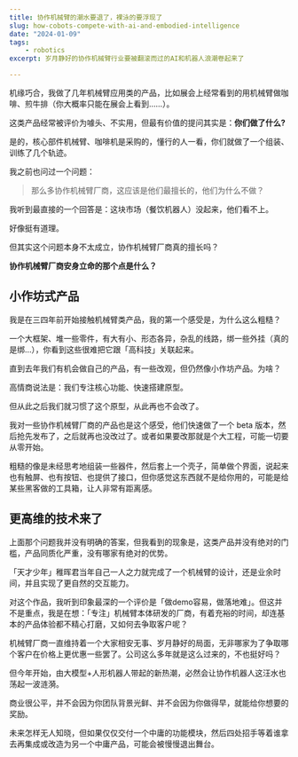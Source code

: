 ```yaml
---
title: 协作机械臂的潮水要退了，裸泳的要浮现了
slug: how-cobots-compete-with-ai-and-embodied-intelligence
date: "2024-01-09"
tags:
    - robotics
excerpt: 岁月静好的协作机械臂行业要被翻滚而过的AI和机器人浪潮卷起来了

---
```


机缘巧合，我做了几年机械臂应用类的产品，比如展会上经常看到的用机械臂做咖啡、煎牛排（你大概率只能在展会上看到……）。

这类产品经常被评价为噱头、不实用，但最有价值的提问其实是：**你们做了什么?**

是的，核心部件机械臂、咖啡机是采购的，懂行的人一看，你们就做了一个组装、训练了几个轨迹。

我之前也问过一个问题：

> 那么多协作机械臂厂商，这应该是他们最擅长的，他们为什么不做？

我听到最直接的一个回答是：这块市场（餐饮机器人）没起来，他们看不上。

好像挺有道理。

但其实这个问题本身不太成立，协作机械臂厂商真的擅长吗？

**协作机械臂厂商安身立命的那个点是什么？**

## 小作坊式产品

我是在三四年前开始接触机械臂类产品，我的第一个感受是，为什么这么粗糙？

一个大框架、堆一些零件，有大有小、形态各异，杂乱的线路，绑一些外挂（真的是绑…），你看到这些很难把它跟「高科技」关联起来。

直到去年我们有机会做自己的产品，有一些改观，但仍然像小作坊产品。为啥？

高情商说法是：我们专注核心功能、快速搭建原型。

但从此之后我们就习惯了这个原型，从此再也不会改了。

我对一些协作机械臂厂商的产品也是这个感受，他们快速做了一个 beta 版本，然后抢先发布了，之后就再也没改过了。或者如果要改那就是个大工程，可能一切要从零开始。

粗糙的像是未经思考地组装一些器件，然后套上一个壳子，简单做个界面，说起来也有触屏、也有按钮、也提供了接口，但你感觉这东西就不是给你用的，可能是给某些黑客做的工具箱，让人非常有距离感。

## 更高维的技术来了

上面那个问题我并没有明确的答案，但我看到的现象是，这类产品并没有绝对的门槛，产品同质化严重，没有哪家有绝对的优势。

「天才少年」稚晖君当年自己一人之力就完成了一个机械臂的设计，还是业余时间，并且实现了更自然的交互能力。

对这个作品，我听到印象最深的一个评价是「做demo容易，做落地难」。但这并不是重点，我是在想：「专注」机械臂本体研发的厂商，有着充裕的时间，却连基本的产品体验都不精心打磨，又如何去争取客户呢？

机械臂厂商一直维持着一个大家相安无事、岁月静好的局面，无非哪家为了争取哪个客户在价格上更优惠一些罢了。公司这么多年就是这么过来的，不也挺好吗？

但今年开始，由大模型+人形机器人带起的新热潮，必然会让协作机器人这汪水也荡起一波涟漪。

商业很公平，并不会因为你团队背景光鲜、并不会因为你做得早，就能给你想要的奖励。

未来怎样无人知晓，但如果仅仅交付一个中庸的功能模块，然后四处招手等着谁拿去再集成或改造为另一个中庸产品，可能会被慢慢退出舞台。
